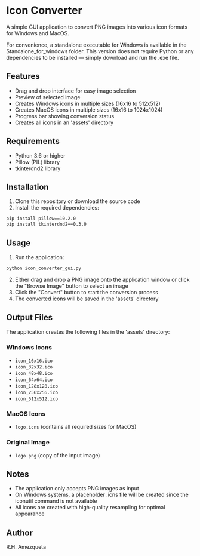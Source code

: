 # Icon Converter

A simple GUI application to convert PNG images into various icon formats for Windows and MacOS.

For convenience, a standalone executable for Windows is available in the Standalone_for_windows folder. This version does not require Python or any dependencies to be installed — simply download and run the .exe file.

## Features

- Drag and drop interface for easy image selection
- Preview of selected image
- Creates Windows icons in multiple sizes (16x16 to 512x512)
- Creates MacOS icons in multiple sizes (16x16 to 1024x1024)
- Progress bar showing conversion status
- Creates all icons in an 'assets' directory

## Requirements

- Python 3.6 or higher
- Pillow (PIL) library
- tkinterdnd2 library

## Installation

1. Clone this repository or download the source code
2. Install the required dependencies:
```bash
pip install pillow==10.2.0
pip install tkinterdnd2==0.3.0
```

## Usage

1. Run the application:
```bash
python icon_converter_gui.py
```

2. Either drag and drop a PNG image onto the application window or click the "Browse Image" button to select an image
3. Click the "Convert" button to start the conversion process
4. The converted icons will be saved in the 'assets' directory

## Output Files

The application creates the following files in the 'assets' directory:

### Windows Icons
- `icon_16x16.ico`
- `icon_32x32.ico`
- `icon_48x48.ico`
- `icon_64x64.ico`
- `icon_128x128.ico`
- `icon_256x256.ico`
- `icon_512x512.ico`

### MacOS Icons
- `logo.icns` (contains all required sizes for MacOS)

### Original Image
- `logo.png` (copy of the input image)

## Notes

- The application only accepts PNG images as input
- On Windows systems, a placeholder .icns file will be created since the iconutil command is not available
- All icons are created with high-quality resampling for optimal appearance

## Author

R.H. Amezqueta 
